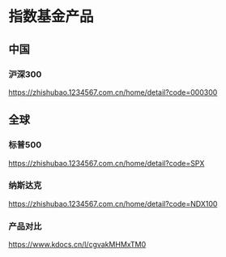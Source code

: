 # 指数基金产品

## 中国

### 沪深300

https://zhishubao.1234567.com.cn/home/detail?code=000300

## 全球

### 标普500

https://zhishubao.1234567.com.cn/home/detail?code=SPX

### 纳斯达克

https://zhishubao.1234567.com.cn/home/detail?code=NDX100

### 产品对比

https://www.kdocs.cn/l/cgvakMHMxTM0